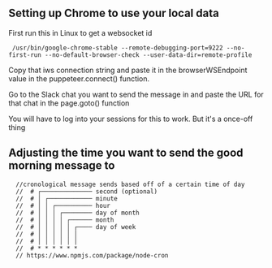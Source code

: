 ## Setting up Chrome to use your local data

First run this in Linux to get a websocket id

```
 /usr/bin/google-chrome-stable --remote-debugging-port=9222 --no-first-run --no-default-browser-check --user-data-dir=remote-profile

```

Copy that iws connection string and paste it in the browserWSEndpoint value in the puppeteer.connect() function.

Go to the Slack chat you want to send the message in and paste the URL for that chat in the page.goto() function

You will have to log into your sessions for this to work. But it's a once-off thing

## Adjusting the time you want to send the good morning message to

```
  //cronological message sends based off of a certain time of day
  //  # ┌────────────── second (optional)
  //  # │ ┌──────────── minute
  //  # │ │ ┌────────── hour
  //  # │ │ │ ┌──────── day of month
  //  # │ │ │ │ ┌────── month
  //  # │ │ │ │ │ ┌──── day of week
  //  # │ │ │ │ │ │
  //  # │ │ │ │ │ │
  //  # * * * * * *
  // https://www.npmjs.com/package/node-cron
```
